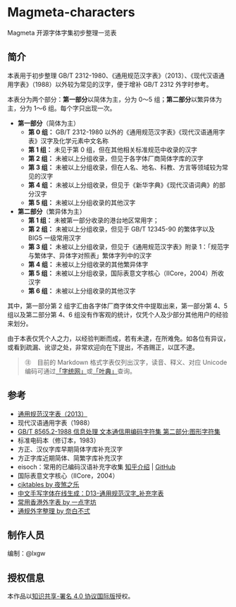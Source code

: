 # Magmeta-characters
Magmeta 开源字体字集初步整理一览表

## 简介 
  
 本表用于初步整理 GB/T 2312-1980、《通用规范汉字表》（2013）、《现代汉语通用字表》（1988）以外较为常见的汉字，便于增补 GB/T 2312 外字时参考。 
  
 本表分为两个部分：**第一部分**以简体为主，分为 0～5 组；**第二部分**以繁异体为主，分为 1～6 组。每个字只出现一次。 
  
 - **第一部分**（简体为主） 
   - **第 0 组：** GB/T 2312-1980 以外的《通用规范汉字表》《现代汉语通用字表》汉字及化学元素中文名称 
   - **第 1 组：** 未见于第 0 组，但在其他相关标准规范中收录的汉字 
   - **第 2 组：** 未被以上分组收录，但见于各字体厂商简体字库的汉字 
   - **第 3 组：** 未被以上分组收录，但在人名、地名、科教、方言等领域较为常见的汉字 
   - **第 4 组：** 未被以上分组收录，但见于《新华字典》《现代汉语词典》的部分汉字 
   - **第 5 组：** 未被以上分组收录的其他汉字 
 - **第二部分**（繁异体为主） 
   - **第 1 组：** 未被第一部分收录的港台地区常用字； 
   - **第 2 组：** 未被以上分组收录，但见于 GB/T 12345-90 的繁体字以及 BIG5 一级常用汉字 
   - **第 3 组：** 未被以上分组收录，但见于《通用规范汉字表》附录 1：「规范字与繁体字、异体字对照表」繁体字列中的汉字 
   - **第 4 组：** 未被以上分组收录的其他繁异体字 
   - **第 5 组：** 未被以上分组收录，国际表意文字核心（IICore，2004）所收汉字 
   - **第 6 组：** 未被以上分组收录的其他汉字 
  
 其中，第一部分第 2 组字汇由各字体厂商字体文件中提取出来，第一部分第 4、5 组以及第二部分第 4、6 组没有作客观的统计，仅凭个人及少部分其他用户的经验来划分。 
  
 由于本表仅凭个人之力，以经验判断而成，若有未逮，在所难免。如各位有异议，或看到疏漏、讹谬之处，非常欢迎向在下提出，不吝赐正，以匡不逮。 
  
 > ㊟　目前的 Markdown 格式字表仅列出汉字，读音、释义、对应 Unicode 编码可通过[「字统网」](https://zi.tools/)或[「叶典」](http://yedict.com/)查询。

## 参考 
  
 - [通用规范汉字表（2013）](http://www.moe.gov.cn/jyb_sjzl/ziliao/A19/201306/t20130601_186002.html) 
 - 现代汉语通用字表（1988） 
 - [GB/T 8565.2-1988 信息处理 文本通信用编码字符集 第二部分:图形字符集](https://openstd.samr.gov.cn/bzgk/gb/newGbInfo?hcno=87A92BDBEA7EBE5843EA16378837F981) 
 - 标准电码本（修订本，1983） 
 - 方正、汉仪字库早期简体字库补充汉字 
 - 方正字库近期简体、简繁字库补充汉字 
 - eisoch：常用的已编码汉语补充字收集 [知乎介绍](https://zhuanlan.zhihu.com/p/223300316) | [GitHub](https://github.com/eisoch/irg#subset-for-font) 
 - 国际表意文字核心（IICore，2004） 
 - [cjktables by 夜煞之乐](https://github.com/NightFurySL2001/cjktables) 
 - [中文手写字体在线生成：D13-通用规范汉字_补充字表](https://font.meizhanggui.com/?m=char&v=detail&id=13) 
 - [常用香港外字表 by 一点字坊](https://github.com/ichitenfont/suppchara) 
 - [通规外字整理 by 奈白不弍](https://github.com/Buernia/Waizi) 
  
 ## 制作人员 
  
 编制：@lxgw 
  
 ## 授权信息 
  
 本作品以[知识共享-署名 4.0 协议国际版](License.md)授权。
